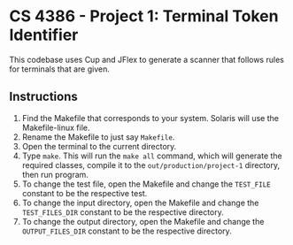 # CS 4386 - Project 1: Terminal Token Identifier

This codebase uses Cup and JFlex to generate a scanner that follows rules for terminals that are given.

## Instructions

1. Find the Makefile that corresponds to your system. Solaris will use the Makefile-linux file.
2. Rename the Makefile to just say `Makefile`.
3. Open the terminal to the current directory.
4. Type `make`. This will run the `make all` command, which will generate the required classes, compile it to the `out/production/project-1` directory, then run program.
5. To change the test file, open the Makefile and change the `TEST_FILE` constant to be the respective test.
6. To change the input directory, open the Makefile and change the `TEST_FILES_DIR` constant to be the respective directory.
7. To change the output directory, open the Makefile and change the `OUTPUT_FILES_DIR` constant to be the respective directory.